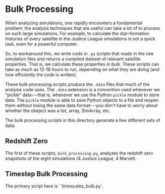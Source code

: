 # Bulk Processing

When analyzing simulations, one rapidly encounters a fundamental problem: the analysis techniques that are useful can take a lot of to process on such large simulations. For example, to calculate the star-formation histories of every satellite in the Justice League simulations is not a quick task, even for a powerful computer. 

So, to workaround this, we write code in `.py` scripts that reads in the *raw* simulation files and returns a compiled dataset of relevant satellite properties. That is, we calculate these properties *in bulk*. These scripts can take as much as 12-18 hours to run, depending on what they are doing (and how efficiently the code is written). 

These bulk processing scripts produce the `.data` files that much of the analysis code uses. The `.data` extension is a convention used whenever we "pickle" data---that is, whenever we use the Python `pickle` module to store data. The `pickle` module is able to save Python objects to a file and reopen them without losing the same data format---you don't have to worry about whether the obeject was a list, array, SimArray, etc. 

The bulk processing scripts in this directory generate a few different sets of data:

## Redshift Zero

The first of these scripts, `bulk_processing.py`, analyzes the redshift zero snapshots of the eight simulations (4 Justice League, 4 Marvel). 



## Timestep Bulk Processing

The primary script here is ``timescales_bulk.py`. 






